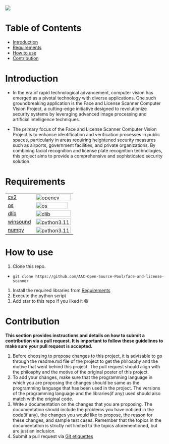 <h1 align="centre">
   <img src="image link for your project">
</h1>

# Table of Contents
- [Introduction](#introduction) <br>
- [Requirements](#requirements) <br>
- [How to use](#how-to-use) <br>
- [Contribution](#contribution)

# Introduction
- In the era of rapid technological advancement, computer vision has emerged as a pivotal technology with diverse applications. One such groundbreaking application is the Face and License Scanner Computer Vision Project, a cutting-edge initiative designed to revolutionize security systems by leveraging advanced image processing and artificial intelligence techniques.

- The primary focus of the Face and License Scanner Computer Vision Project is to enhance identification and verification processes in public spaces, particularly in areas requiring heightened security measures such as airports, government facilities, and private organizations. By combining facial recognition and license plate recognition technologies, this project aims to provide a comprehensive and sophisticated security solution.

# Requirements
|||
|--|--|
|[cv2](https://pypi.org/project/opencv-python/)|<img src="https://i.imgur.com/HZ47qGk.png" style="width:110px; height:20px;" alt="opencv">|
|[os](https://docs.python.org/3/library/os.html)|<img src="https://i.imgur.com/pUdXm5G.png" style="width:100px; height:20px;" alt="os">|
|[dlib](https://pypi.org/project/dlib/)|<img src="https://i.imgur.com/J2ER8PD.png" style="width:110px; height:20px;" alt="dlib">|
|[winsound](https://docs.python.org/3/library/winsound.html)|<img src="https://i.imgur.com/0JFzcLy.png" style="width:110px; height:20px;" alt="python3.11.x">|
|[numpy](https://numpy.org)|<img src="https://i.imgur.com/vM19fZj.png" style="width:110px; height:20px;" alt="python3.11.x">|

# How to use
1. Clone this repo. <br>
-  ```terminal
   git clone https://github.com/AAC-Open-Source-Pool/face-and-license-scanner
   ```
1. Install the required libraries from [Requirements](#requirements) <br>
1. Execute the python script <br>
1. Add star to this repo if you liked it 😄
   
# Contribution 
**This section provides instructions and details on how to submit a contribution via a pull request. It is important to follow these guidelines to make sure your pull request is accepted.**
1. Before choosing to propose changes to this project, it is advisable to go through the readme.md file of the project to get the philosphy and the motive that went behind this project. The pull request should align with the philosphy and the motive of the original poster of this project.
2. To add your changes, make sure that the programming language in which you are proposing the changes should be same as the programming language that has been used in the project. The versions of the programming language and the libraries(if any) used should also match with the original code.
3. Write a documentation on the changes that you are proposing. The documentation should include the problems you have noticed in the code(if any), the changes you would like to propose, the reason for these changes, and sample test cases. Remember that the topics in the documentation is strictly not limited to the topics aforementioned, but are just an inclusion.
4. Submit a pull request via [Git etiquettes](https://gist.github.com/mikepea/863f63d6e37281e329f8) 
